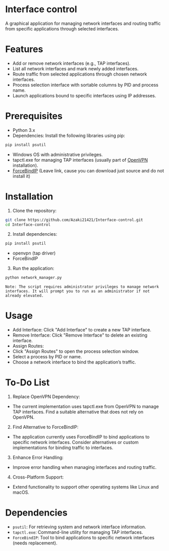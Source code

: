 # Interface control
A graphical application for managing network interfaces and routing traffic from specific applications through selected interfaces.

# Features
- Add or remove network interfaces (e.g., TAP interfaces).
- List all network interfaces and mark newly added interfaces.
- Route traffic from selected applications through chosen network interfaces.
- Process selection interface with sortable columns by PID and process name.
- Launch applications bound to specific interfaces using IP addresses.

# Prerequisites
- Python 3.x
- Dependencies: Install the following libraries using pip:
```bash
pip install psutil
```
- Windows OS with administrative privileges.
- tapctl.exe for managing TAP interfaces (usually part of [OpenVPN](https://openvpn.net/downloads/openvpn-connect-v3-windows.msi) installation).
- [ForceBindIP](https://r1ch.net/projects/forcebindip) (Leave link, cause you can download just source and do not install it)

# Installation
1. Clone the repository:
```bash
git clone https://github.com/Azaki21421/Interface-control.git
cd Interface-control
```
2. Install dependencies:
```bash
pip install psutil
```
 - openvpn (tap driver)
 - ForceBindIP
3. Run the application:

```bash
python network_manager.py
```
```Note: The script requires administrator privileges to manage network interfaces. It will prompt you to run as an administrator if not already elevated.```

# Usage
- Add Interface: Click "Add Interface" to create a new TAP interface.
- Remove Interface: Click "Remove Interface" to delete an existing interface.
- Assign Routes:
 - Click "Assign Routes" to open the process selection window.
 - Select a process by PID or name.
 - Choose a network interface to bind the application’s traffic.

# To-Do List

1. Replace OpenVPN Dependency:
 - The current implementation uses tapctl.exe from OpenVPN to manage TAP interfaces. Find a suitable alternative that does not rely on OpenVPN.
2. Find Alternative to ForceBindIP:
 - The application currently uses ForceBindIP to bind applications to specific network interfaces. Consider alternatives or custom implementations for binding traffic to interfaces.
3. Enhance Error Handling:
 - Improve error handling when managing interfaces and routing traffic.
4. Cross-Platform Support:
 - Extend functionality to support other operating systems like Linux and macOS.

# Dependencies
- ```psutil```: For retrieving system and network interface information.
- ```tapctl.exe```: Command-line utility for managing TAP interfaces.
- ```ForceBindIP```: Tool to bind applications to specific network interfaces (needs replacement).
